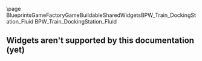 \page BlueprintsGameFactoryGameBuildableSharedWidgetsBPW_Train_DockingStation_Fluid BPW_Train_DockingStation_Fluid
## Widgets aren't supported by this documentation (yet)
